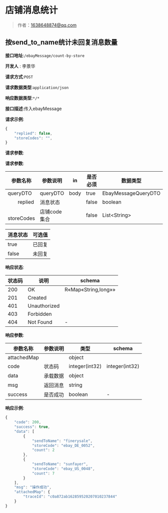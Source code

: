 # 店铺消息统计

> 作者：1638648874@qq.com

## 按send_to_name统计未回复消息数量


**接口地址**:`/ebayMessage/count-by-store`

**开发人** : 李景华

**请求方式**:`POST`


**请求数据类型**:`application/json`


**响应数据类型**:`*/*`


**接口描述**:传入ebayMessage


**请求示例**:


```javascript
{
	"replied": false,
	"storeCodes": "",
}
```


**请求参数**:


**请求参数**:


| 参数名称 | 参数说明 | in    | 是否必须 | 数据类型 | schema |
| -------- | -------- | ----- | -------- | -------- | ------ |
|queryDTO|queryDTO|body|true|EbayMessageQueryDTO|EbayMessageQueryDTO|
|&emsp;&emsp;replied|消息状态 ||false|boolean||
|&emsp;&emsp;storeCodes|店铺code集合||false|List&lt;String>|-|

|消息状态|可选值|
|------|------|
|true | 已回复|
|false | 未回复|


**响应状态**:


| 状态码 | 说明 | schema |
| -------- | -------- | ----- | 
|200|OK|R«Map«String,long»»|
|201|Created||
|401|Unauthorized||
|403|Forbidden||
|404|Not Found|-|


**响应参数**:


| 参数名称 | 参数说明 | 类型 | schema |
| -------- | -------- | ----- |----- | 
|attachedMap||object||
|code|状态码|integer(int32)|integer(int32)|
|data|承载数据|object||
|msg|返回消息|string||
|success|是否成功|boolean|-|


**响应示例**:
```javascript
{
    "code": 200,
    "success": true,
    "data": [
        {
            "sendToName": "finerysale",
            "storeCode": "ebay_DE_0052",
            "count": 2
        },
        {
            "sendToName": "sunfayer",
            "storeCode": "ebay_US_0048",
            "count": 7
        }
    ],
    "msg": "操作成功",
    "attachedMap": {
        "traceId": "c0a872ab162859520207010237844"
    }
}
```